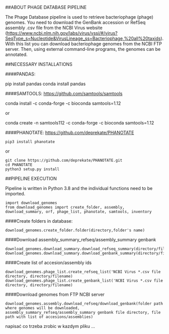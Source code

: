 ##ABOUT PHAGE DATABASE PIPELINE

The Phage Database pipeline is used to retrieve bacteriophage (phage) genomes. 
You need to download the GenBank accession or RefSeq assembly .csv file from the NCBI Virus website 
(https://www.ncbi.nlm.nih.gov/labs/virus/vssi/#/virus?SeqType_s=Nucleotide&VirusLineage_ss=Bacteriophage,%20all%20taxids). 
With this list you can download bacteriophage genomes from the NCBI FTP server. 
Then, using external command-line programs, the genomes can be annotated.

##NECESSARY INSTALLATIONS

####PANDAS:

pip install pandas
conda install pandas

####SAMTOOLS:
https://github.com/samtools/samtools

conda install -c conda-forge -c bioconda samtools=1.12

or

conda create -n samtools112 -c conda-forge -c bioconda samtools=1.12

####PHANOTATE:
https://github.com/deprekate/PHANOTATE
```
pip3 install phanotate
```
or
```
git clone https://github.com/deprekate/PHANOTATE.git
cd PHANOTATE
python3 setup.py install
```

##PIPELINE EXECUTION

Pipeline is written in Python 3.8 and the individual functions need to be imported.
```
import download_genomes
from download_genomes import create_folder, assembly, download_summary, orf, phage_list, phanotate, samtools, inventory
```

####Create folders in database:
```
download_genomes.create_folder.folder(directory,folder's name)
```

####Download assembly_summary_refseq/assembly_summary genbank

```
download_genomes.download_summary.download_refseq_summary(directory/filename)
download_genomes.download_summary.download_genbank_summary(directory/filename)
```

####Create list of accesion/assembly ids

```
download_genomes.phage_list.create_refseq_list('NCBI Virus *.csv file directory, directory/filename)
download_genomes.phage_list.create_genbank_list('NCBI Virus *.csv file directory, directory/filename)
```
####Download genomes from FTP NCBI server

```
download_genomes.assembly.download_refseq/download_genbank(folder path where genomes will be downloaded, assembly_summary_refseq/assembly_summary genbank file directory, file path with list of accesions/assemblies)
```

napisać co trzeba zrobic w kazdym pliku ... 
